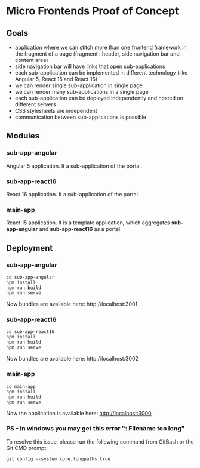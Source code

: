 # Micro Frontends Proof of Concept 

## Goals
* application where we can stitch more than one frontend framework in the fragment of a page (fragment : header, side navigation bar and content area)
* side navigation bar will have links that open sub-applications
* each sub-application can be implemented in different technology (like Angular 5, React 15 and React 16)
* we can render single sub-application in single page
* we can render many sub-applications in a single page
* each sub-application can be deployed independently and hosted on different servers
* CSS stylesheets are independent
* communication between sub-applications is possible


## Modules

### sub-app-angular    
Angular 5 application. It a sub-application of the portal.
    
### sub-app-react16
React 16 application. It a sub-application of the portal.

### main-app
 React 15 application. It is a template application, which aggregates **sub-app-angular** and **sub-app-react16** as a portal.

## Deployment
### sub-app-angular
~~~~
cd sub-app-angular
npm install
npm run build
npm run serve
~~~~
Now bundles are available here: http://localhost:3001
### sub-app-react16
~~~~
cd sub-app-react16
npm install
npm run build
npm run serve
~~~~
Now bundles are available here: http://localhost:3002
### main-app
~~~~
cd main-app
npm install
npm run build
npm run serve
~~~~
Now the application is available here: [http://localhost:3000](http://localhost:3000)

### PS - In windows you may get this error ": Filename too long"
To resolve this issue, please run the following command from GitBash or the Git CMD prompt:
~~~~
git config --system core.longpaths true
~~~~
